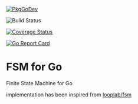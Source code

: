 [![PkgGoDev](https://pkg.go.dev/badge/github.com/snapp-incubator/fsm)](https://pkg.go.dev/github.com/snapp-incubator/fsm)

![Bulid Status](https://github.com/snapp-incubator/fsm/actions/workflows/main.yml/badge.svg)

[![Coverage Status](https://img.shields.io/coveralls/snapp-incubator/fsm.svg)](https://coveralls.io/r/snapp-incubator/fsm)

[![Go Report Card](https://goreportcard.com/badge/snapp-incubator/fsm)](https://goreportcard.com/report/snapp-incubator/fsm)

# FSM for Go

Finite State Machine for Go

implementation has been inspired from [looplab/fsm](https://github.com/looplab/fsm)
